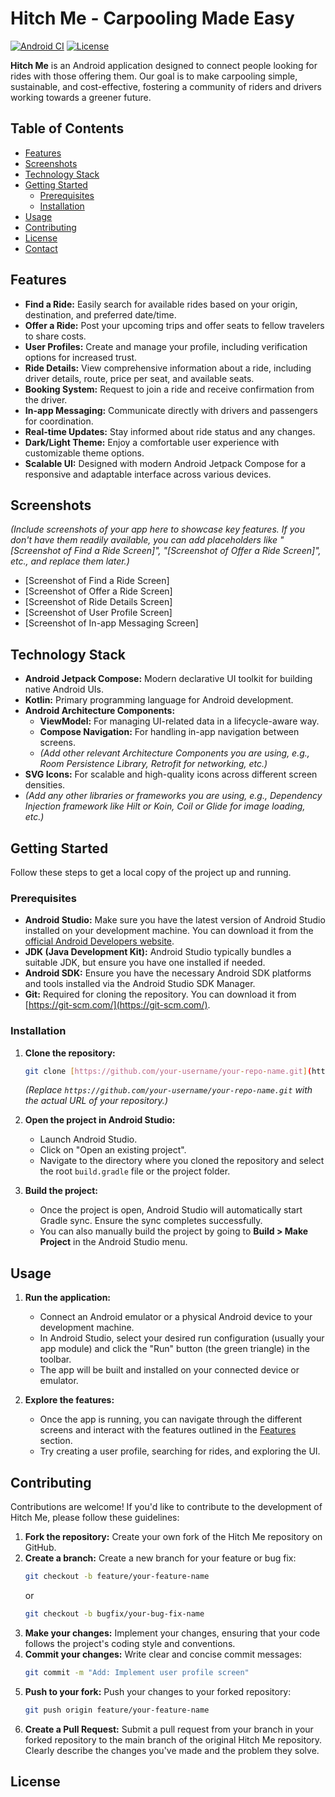# Hitch Me - Carpooling Made Easy

[![Android CI](https://github.com/your-username/your-repo-name/actions/workflows/android.yml/badge.svg)](https://github.com/your-username/your-repo-name/actions/workflows/android.yml)
[![License](https://img.shields.io/badge/License-Apache%202.0-blue.svg)](https://opensource.org/licenses/Apache-2.0)

**Hitch Me** is an Android application designed to connect people looking for rides with those offering them. Our goal is to make carpooling simple, sustainable, and cost-effective, fostering a community of riders and drivers working towards a greener future.

## Table of Contents

* [Features](#features)
* [Screenshots](#screenshots)
* [Technology Stack](#technology-stack)
* [Getting Started](#getting-started)
    * [Prerequisites](#prerequisites)
    * [Installation](#installation)
* [Usage](#usage)
* [Contributing](#contributing)
* [License](#license)
* [Contact](#contact)

## Features

* **Find a Ride:** Easily search for available rides based on your origin, destination, and preferred date/time.
* **Offer a Ride:** Post your upcoming trips and offer seats to fellow travelers to share costs.
* **User Profiles:** Create and manage your profile, including verification options for increased trust.
* **Ride Details:** View comprehensive information about a ride, including driver details, route, price per seat, and available seats.
* **Booking System:** Request to join a ride and receive confirmation from the driver.
* **In-app Messaging:** Communicate directly with drivers and passengers for coordination.
* **Real-time Updates:** Stay informed about ride status and any changes.
* **Dark/Light Theme:** Enjoy a comfortable user experience with customizable theme options.
* **Scalable UI:** Designed with modern Android Jetpack Compose for a responsive and adaptable interface across various devices.

## Screenshots

*(Include screenshots of your app here to showcase key features. If you don't have them readily available, you can add placeholders like "[Screenshot of Find a Ride Screen]", "[Screenshot of Offer a Ride Screen]", etc., and replace them later.)*

* [Screenshot of Find a Ride Screen]
* [Screenshot of Offer a Ride Screen]
* [Screenshot of Ride Details Screen]
* [Screenshot of User Profile Screen]
* [Screenshot of In-app Messaging Screen]

## Technology Stack

* **Android Jetpack Compose:** Modern declarative UI toolkit for building native Android UIs.
* **Kotlin:** Primary programming language for Android development.
* **Android Architecture Components:**
    * **ViewModel:** For managing UI-related data in a lifecycle-aware way.
    * **Compose Navigation:** For handling in-app navigation between screens.
    * *(Add other relevant Architecture Components you are using, e.g., Room Persistence Library, Retrofit for networking, etc.)*
* **SVG Icons:** For scalable and high-quality icons across different screen densities.
* *(Add any other libraries or frameworks you are using, e.g., Dependency Injection framework like Hilt or Koin, Coil or Glide for image loading, etc.)*

## Getting Started

Follow these steps to get a local copy of the project up and running.

### Prerequisites

* **Android Studio:** Make sure you have the latest version of Android Studio installed on your development machine. You can download it from the [official Android Developers website](https://developer.android.com/studio).
* **JDK (Java Development Kit):** Android Studio typically bundles a suitable JDK, but ensure you have one installed if needed.
* **Android SDK:** Ensure you have the necessary Android SDK platforms and tools installed via the Android Studio SDK Manager.
* **Git:** Required for cloning the repository. You can download it from [https://git-scm.com/](https://git-scm.com/).

### Installation

1.  **Clone the repository:**
    ```bash
    git clone [https://github.com/your-username/your-repo-name.git](https://github.com/your-username/your-repo-name.git)
    ```
    *(Replace `https://github.com/your-username/your-repo-name.git` with the actual URL of your repository.)*

2.  **Open the project in Android Studio:**
    * Launch Android Studio.
    * Click on "Open an existing project".
    * Navigate to the directory where you cloned the repository and select the root `build.gradle` file or the project folder.

3.  **Build the project:**
    * Once the project is open, Android Studio will automatically start Gradle sync. Ensure the sync completes successfully.
    * You can also manually build the project by going to **Build > Make Project** in the Android Studio menu.

## Usage

1.  **Run the application:**
    * Connect an Android emulator or a physical Android device to your development machine.
    * In Android Studio, select your desired run configuration (usually your app module) and click the "Run" button (the green triangle) in the toolbar.
    * The app will be built and installed on your connected device or emulator.

2.  **Explore the features:**
    * Once the app is running, you can navigate through the different screens and interact with the features outlined in the [Features](#features) section.
    * Try creating a user profile, searching for rides, and exploring the UI.

## Contributing

Contributions are welcome! If you'd like to contribute to the development of Hitch Me, please follow these guidelines:

1.  **Fork the repository:** Create your own fork of the Hitch Me repository on GitHub.
2.  **Create a branch:** Create a new branch for your feature or bug fix:
    ```bash
    git checkout -b feature/your-feature-name
    ```
    or
    ```bash
    git checkout -b bugfix/your-bug-fix-name
    ```
3.  **Make your changes:** Implement your changes, ensuring that your code follows the project's coding style and conventions.
4.  **Commit your changes:** Write clear and concise commit messages:
    ```bash
    git commit -m "Add: Implement user profile screen"
    ```
5.  **Push to your fork:** Push your changes to your forked repository:
    ```bash
    git push origin feature/your-feature-name
    ```
6.  **Create a Pull Request:** Submit a pull request from your branch in your forked repository to the main branch of the original Hitch Me repository. Clearly describe the changes you've made and the problem they solve.

## License
